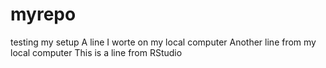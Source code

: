 # myrepo
testing my setup
A line I worte on my local computer
Another line from my local computer
This is a line from RStudio